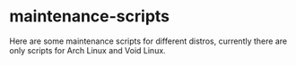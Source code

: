 # maintenance-scripts

Here are some maintenance scripts for different distros, currently there are only scripts for Arch Linux and Void Linux.
